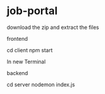 # job-portal



download the zip and extract the files



frontend

cd client
npm start


In new Terminal

backend

cd server
nodemon index.js

